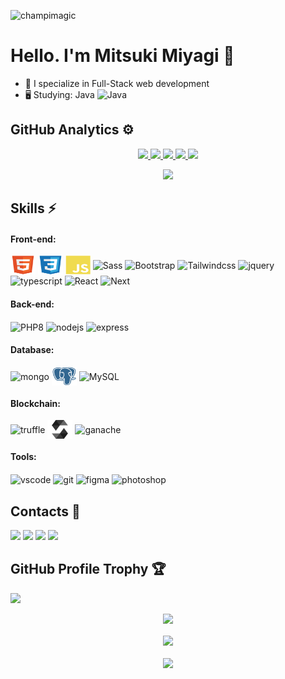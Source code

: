 <p align="left"> <img src="https://komarev.com/ghpvc/?username=mitsukimiyagi39&label=Profile%20views&color=0e75b6&style=flat" alt="champimagic" /> </p>

# Hello. I'm Mitsuki Miyagi 👋

- 🔭 I specialize in Full-Stack web development
- 🖥️  Studying: Java <img title="Java" alt="Java" height="15" width="25" src="https://cdn.jsdelivr.net/gh/devicons/devicon/icons/java/java-original-wordmark.svg">

##  GitHub Analytics ⚙️
<div align="center">
  <a href="https://github.com/mitsukimiyagi39">
    <p align="center">
      <img height="160em" src="https://github-readme-stats-sigma-five.vercel.app/api?username=mitsukimiyagi39&show_icons=true&theme=react&hide_border=true" />
      <img height="160em" src="https://github-readme-streak-stats.herokuapp.com/?user=mitsukimiyagi39&theme=react&hide_border=true" />
      <img heigth="160em" src="https://github-profile-summary-cards.vercel.app/api/cards/most-commit-language?username=mitsukimiyagi39&theme=react&hide_border=true"/>
      <img heigth="160em" src="https://github-profile-summary-cards.vercel.app/api/cards/repos-per-language?username=mitsukimiyagi39&theme=react&hide_border=true"/>
      <img height="160em" src="https://github-readme-stats-sigma-five.vercel.app/api/top-langs/?username=mitsukimiyagi39&layout=compact&langs_count=7&theme=react&hide_border=true"/>
    </p>
  </a>
  <p  align="center">
  <img src="https://user-images.githubusercontent.com/73097560/115834477-dbab4500-a447-11eb-908a-139a6edaec5c.gif">             
  <br>
</div>
  
##  Skills ⚡
  
#### Front-end:
<div>
  <img align="center" title="HTML5" alt="HTML" height="30" width="40" src="https://raw.githubusercontent.com/devicons/devicon/master/icons/html5/html5-original.svg">
  <img align="center" title="CSS" alt="CSS" height="30" width="40" src="https://raw.githubusercontent.com/devicons/devicon/master/icons/css3/css3-original.svg">
  <img align="center" title="JavaScript" alt="Js" height="30" width="40" src="https://raw.githubusercontent.com/devicons/devicon/master/icons/javascript/javascript-plain.svg">
  <img align="center" title="Sass" alt="Sass" height="30" width="40" src="https://cdn.jsdelivr.net/gh/devicons/devicon/icons/sass/sass-original.svg" />
  <img align="center" title="Bootstrap" alt="Bootstrap" height="30" width="40" src="https://cdn.jsdelivr.net/gh/devicons/devicon/icons/bootstrap/bootstrap-original.svg" />
  <img align="center" title="Tailwindcss" alt="Tailwindcss" height="30" width="40" src="https://cdn.jsdelivr.net/gh/devicons/devicon/icons/tailwindcss/tailwindcss-plain.svg" />
  <img align="center" title="jQuery" alt="jquery" height="30" width="40" src="https://cdn.jsdelivr.net/gh/devicons/devicon/icons/jquery/jquery-plain-wordmark.svg" />
  <img align="center" title="Typescript" alt="typescript" height="30" width="40" src="https://cdn.jsdelivr.net/gh/devicons/devicon/icons/typescript/typescript-original.svg" />
  <img align="center" title="React" alt="React" height="30" width="40" src="https://cdn.jsdelivr.net/gh/devicons/devicon/icons/react/react-original.svg">
    <img align="center" title="NextJS" alt="Next" height="30" width="40" src="https://cdn.jsdelivr.net/gh/devicons/devicon/icons/nextjs/nextjs-original.svg">
</div> 
  
#### Back-end:
<div>
  <img align="center" title="PHP8" alt="PHP8" height="30" width="40" src="https://cdn.jsdelivr.net/gh/devicons/devicon/icons/php/php-original.svg">
  <img align="center" title="Nodejs" alt="nodejs" height="30" width="40" src="https://cdn.jsdelivr.net/gh/devicons/devicon/icons/nodejs/nodejs-original.svg">
  <img align="center" title="Express" alt="express" height="30" width="40" src="https://cdn.jsdelivr.net/gh/devicons/devicon/icons/express/express-original.svg">

#### Database: 
  <img align="center" title="Mongo" alt="mongo" height="30" width="40" src="https://cdn.jsdelivr.net/gh/devicons/devicon/icons/mongodb/mongodb-original.svg">
  <img align="center" title="Postgresql" alt="Postgresql" height="30" width="40" src="https://raw.githubusercontent.com/devicons/devicon/1119b9f84c0290e0f0b38982099a2bd027a48bf1/icons/postgresql/postgresql-plain.svg">
  <img align="center" title="MySQL" alt="MySQL" height="30" width="40" src="https://cdn.jsdelivr.net/gh/devicons/devicon/icons/mysql/mysql-original-wordmark.svg">
  

#### Blockchain:
  <img align="center" title="Truffle" alt="truffle" height="30" width="40" src="https://camo.githubusercontent.com/40f4d326f985029ba781d77e42f1c02f9ddf9794fbf4d9003ca51596c8fda8d5/68747470733a2f2f7365656b6c6f676f2e636f6d2f696d616765732f542f74727566666c652d6c6f676f2d333537343534313731442d7365656b6c6f676f2e636f6d2e706e67">
  <img align="center" title="Solidity" alt="solidity" height="30" width="40" src="https://raw.githubusercontent.com/devicons/devicon/1119b9f84c0290e0f0b38982099a2bd027a48bf1/icons/solidity/solidity-original.svg">
  <img align="center" title="Ganache" alt="ganache" height="30" width="40" src="https://camo.githubusercontent.com/78eadbb97a526c0ac8a848461620015ca16b08e50677437743541eb12e91d41d/68747470733a2f2f7365656b6c6f676f2e636f6d2f696d616765732f472f67616e616368652d6c6f676f2d314542373230383441382d7365656b6c6f676f2e636f6d2e706e67">
  
#### Tools:
<div>
  <img align="center" alt="vscode" height="30" width="40" src="https://cdn.jsdelivr.net/gh/devicons/devicon/icons/vscode/vscode-original.svg" />
  <img align="center" alt="git" height="30" width="40" src="https://cdn.jsdelivr.net/gh/devicons/devicon/icons/git/git-original.svg" />
  <img align="center" alt="figma" height="30" width="40" src="https://cdn.jsdelivr.net/gh/devicons/devicon/icons/figma/figma-original.svg" />
  <img align="center" alt="photoshop" height="30" width="40" src="https://cdn.jsdelivr.net/gh/devicons/devicon/icons/photoshop/photoshop-plain.svg" />
</div>
 
##  Contacts :speech_balloon:
 
<div>
  <a href = "mailto:miyagimitsuki39@gmail.com"><img src="https://img.shields.io/badge/-Gmail-%23333?style=for-the-badge&logo=gmail&logoColor=white" target="_blank"></a>
  <a href="https://join.skype.com/invite/qaajOaNy9IYj" target="_blank"><img src="https://img.shields.io/badge/-Skype-%23E4405F?style=for-the-badge&logo=skype&logoColor=white" target="_blank"></a>
  <a href="https://t.me/goldenbutter1234/" target="_blank"><img src="https://img.shields.io/badge/telegram-25D366?style=for-the-badge&logo=telegram&logoColor=white" target="_blank"></a> 
 <a href="https://github.com/mitsukimiyagi39/" target="_blank"><img src="https://img.shields.io/badge/github-0077B5?style=for-the-badge&logo=github&logoColor=white" target="_blank"></a> 
 
## GitHub Profile Trophy 🏆 
<a href="https://github.com/mitsukimiyagi39/github-profile-trophy">
  <img width=800 src="https://github-profile-trophy.vercel.app/?username=Nahuel61920&column=8&theme=darkhub&no-frame=true&no-bg=true"/>
</a>
 
</div>


<p align="center"><img src="animation.gif" width="35%"></p>
<div style=" font-size: medium; color: #447ff7" align=center>


<p align="center">
  <a href="https://github.com/mitsukimiyagi39">
    <img src="https://activity-graph.herokuapp.com/graph?username=mitsukimiyagi39&theme=react-dark" />
  </a>
</p>


<p  align="center">
<img src="https://user-images.githubusercontent.com/73097560/115834477-dbab4500-a447-11eb-908a-139a6edaec5c.gif">             
<br>

</div>

